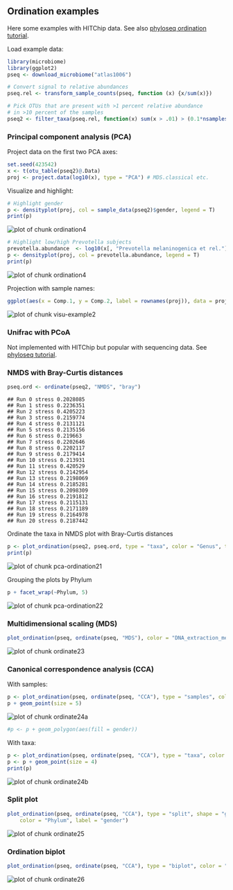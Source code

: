 ## Ordination examples

Here some examples with HITChip data. See also [phyloseq ordination tutorial](joey711.github.io/phyloseq/plot_ordination-examples.html).

Load example data:


```r
library(microbiome)
library(ggplot2)
pseq <- download_microbiome("atlas1006")

# Convert signal to relative abundances
pseq.rel <- transform_sample_counts(pseq, function (x) {x/sum(x)})

# Pick OTUs that are present with >1 percent relative abundance 
# in >10 percent of the samples
pseq2 <- filter_taxa(pseq.rel, function(x) sum(x > .01) > (0.1*nsamples(pseq.rel)), TRUE)
```


### Principal component analysis (PCA)

Project data on the first two PCA axes:


```r
set.seed(423542)
x <- t(otu_table(pseq2)@.Data)
proj <- project.data(log10(x), type = "PCA") # MDS.classical etc.
```


Visualize and highlight:


```r
# Highlight gender
p <- densityplot(proj, col = sample_data(pseq2)$gender, legend = T)
print(p)
```

![plot of chunk ordination4](figure/ordination4-1.png) 

```r
# Highlight low/high Prevotella subjects
prevotella.abundance  <- log10(x[, "Prevotella melaninogenica et rel."]) 
p <- densityplot(proj, col = prevotella.abundance, legend = T)
print(p)
```

![plot of chunk ordination4](figure/ordination4-2.png) 

Projection with sample names:


```r
ggplot(aes(x = Comp.1, y = Comp.2, label = rownames(proj)), data = proj) + geom_text(size = 2)
```

![plot of chunk visu-example2](figure/visu-example2-1.png) 


### Unifrac with PCoA

Not implemented with HITChip but popular with sequencing data. See [phyloseq tutorial](http://joey711.github.io/phyloseq/plot_ordination-examples.html). 


### NMDS with Bray-Curtis distances


```r
pseq.ord <- ordinate(pseq2, "NMDS", "bray")
```

```
## Run 0 stress 0.2028085 
## Run 1 stress 0.2236351 
## Run 2 stress 0.4205223 
## Run 3 stress 0.2159774 
## Run 4 stress 0.2131121 
## Run 5 stress 0.2135156 
## Run 6 stress 0.219663 
## Run 7 stress 0.2202646 
## Run 8 stress 0.2202117 
## Run 9 stress 0.2179414 
## Run 10 stress 0.213931 
## Run 11 stress 0.420529 
## Run 12 stress 0.2142954 
## Run 13 stress 0.2198069 
## Run 14 stress 0.2185281 
## Run 15 stress 0.2098309 
## Run 16 stress 0.2191812 
## Run 17 stress 0.2115131 
## Run 18 stress 0.2171189 
## Run 19 stress 0.2164978 
## Run 20 stress 0.2187442
```

Ordinate the taxa in NMDS plot with Bray-Curtis distances


```r
p <- plot_ordination(pseq2, pseq.ord, type = "taxa", color = "Genus", title = "taxa")
print(p)
```

![plot of chunk pca-ordination21](figure/pca-ordination21-1.png) 

Grouping the plots by Phylum


```r
p + facet_wrap(~Phylum, 5)
```

![plot of chunk pca-ordination22](figure/pca-ordination22-1.png) 


### Multidimensional scaling (MDS)


```r
plot_ordination(pseq, ordinate(pseq, "MDS"), color = "DNA_extraction_method") + geom_point(size = 5)
```

![plot of chunk ordinate23](figure/ordinate23-1.png) 


### Canonical correspondence analysis (CCA)

With samples:


```r
p <- plot_ordination(pseq, ordinate(pseq, "CCA"), type = "samples", color = "gender")
p + geom_point(size = 5)
```

![plot of chunk ordinate24a](figure/ordinate24a-1.png) 

```r
#p <- p + geom_polygon(aes(fill = gender))
```

With taxa:


```r
p <- plot_ordination(pseq, ordinate(pseq, "CCA"), type = "taxa", color = "Phylum")
p <- p + geom_point(size = 4)
print(p)
```

![plot of chunk ordinate24b](figure/ordinate24b-1.png) 


### Split plot


```r
plot_ordination(pseq, ordinate(pseq, "CCA"), type = "split", shape = "gender", 
    color = "Phylum", label = "gender")
```

![plot of chunk ordinate25](figure/ordinate25-1.png) 


### Ordination biplot


```r
plot_ordination(pseq, ordinate(pseq, "CCA"), type = "biplot", color = "Phylum")
```

![plot of chunk ordinate26](figure/ordinate26-1.png) 






